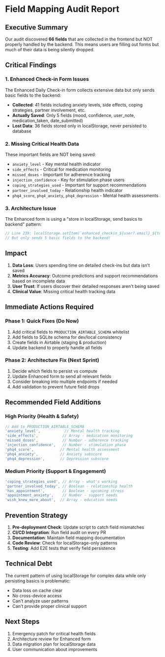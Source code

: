 # Field Mapping Audit Report

## Executive Summary
Our audit discovered **66 fields** that are collected in the frontend but NOT properly handled by the backend. This means users are filling out forms but much of their data is being silently dropped.

## Critical Findings

### 1. Enhanced Check-in Form Issues
The Enhanced Daily Check-in form collects extensive data but only sends basic fields to the backend:
- **Collected**: 41 fields including anxiety levels, side effects, coping strategies, partner involvement, etc.
- **Actually Saved**: Only 5 fields (mood, confidence, user_note, medication_taken, date_submitted)
- **Lost Data**: 36 fields stored only in localStorage, never persisted to database

### 2. Missing Critical Health Data
These important fields are NOT being saved:
- `anxiety_level` - Key mental health indicator
- `side_effects` - Critical for medication monitoring
- `missed_doses` - Important for adherence tracking
- `injection_confidence` - Key for stimulation phase users
- `coping_strategies_used` - Important for support recommendations
- `partner_involved_today` - Relationship health indicator
- `phq4_score`, `phq4_anxiety`, `phq4_depression` - Mental health assessments

### 3. Architecture Issue
The Enhanced form is using a "store in localStorage, send basics to backend" pattern:
```javascript
// Line 239: localStorage.setItem(`enhanced_checkin_${user?.email}_${todayString}`, JSON.stringify(enhancedData));
// But only sends 5 basic fields to the backend!
```

## Impact
1. **Data Loss**: Users spending time on detailed check-ins but data isn't saved
2. **Metrics Accuracy**: Outcome predictions and support recommendations based on incomplete data
3. **User Trust**: If users discover their detailed responses aren't being saved
4. **Clinical Value**: Missing critical health tracking data

## Immediate Actions Required

### Phase 1: Quick Fixes (Do Now)
1. Add critical fields to `PRODUCTION_AIRTABLE_SCHEMA` whitelist
2. Add fields to SQLite schema for dev/local consistency
3. Create fields in Airtable (staging & production)
4. Update backend to properly handle all fields

### Phase 2: Architecture Fix (Next Sprint)
1. Decide which fields to persist vs compute
2. Update Enhanced form to send all relevant fields
3. Consider breaking into multiple endpoints if needed
4. Add validation to prevent future field drops

## Recommended Field Additions

### High Priority (Health & Safety)
```javascript
// Add to PRODUCTION_AIRTABLE_SCHEMA
'anxiety_level',           // Mental health tracking
'side_effects',           // Array - medication monitoring  
'missed_doses',           // Number - adherence tracking
'injection_confidence',   // Number - stimulation phase
'phq4_score',            // Mental health assessment
'phq4_anxiety',          // Anxiety subscore
'phq4_depression',       // Depression subscore
```

### Medium Priority (Support & Engagement)
```javascript
'coping_strategies_used', // Array - what's working
'partner_involved_today', // Boolean - relationship health
'has_appointment',        // Boolean - upcoming stress
'appointment_anxiety',    // Number - support needs
'wish_knew_more_about',  // Array - education needs
```

## Prevention Strategy

1. **Pre-deployment Check**: Update script to catch field mismatches
2. **CI/CD Integration**: Run field audit on every PR
3. **Documentation**: Maintain field mapping documentation
4. **Code Review**: Check for localStorage-only patterns
5. **Testing**: Add E2E tests that verify field persistence

## Technical Debt
The current pattern of using localStorage for complex data while only persisting basics is problematic:
- Data loss on cache clear
- No cross-device access
- Can't analyze user patterns
- Can't provide proper clinical support

## Next Steps
1. Emergency patch for critical health fields
2. Architecture review for Enhanced form
3. Data migration plan for localStorage data
4. User communication about improvements